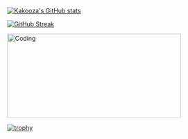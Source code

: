 
[![Kakooza's GitHub stats](https://github-readme-stats.vercel.app/api?username=kaksfrankie256)](https://github.com/anuraghazra/github-readme-stats)

<a href="https://git.io/streak-stats"><img src="https://github-readme-streak-stats.herokuapp.com?user=kaksfrankie256&theme=react&hide_border=true&border_radius=4.3&card_width=400" alt="GitHub Streak" /></a>

<img 
alt="Coding" width="400" height="195" src="https://res.cloudinary.com/practicaldev/image/fetch/s--WXI5d2Ru--/c_limit%2Cf_auto%2Cfl_progressive%2Cq_66%2Cw_800/https://media1.tenor.com/images/0c34272909ee2a4db5606a014082312b/tenor.gif%3Fitemid%3D15828752">

[![trophy](https://github-profile-trophy.vercel.app/?username=kaksfrankie256&theme=juicyfruit)](https://github.com/kaksfrankie256/github-profile-trophy)

<!--
**kaksfrankie256/kaksfrankie256** is a ✨ _special_ ✨ repository because its `README.md` (this file) appears on your GitHub profile.
-->
